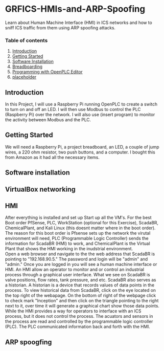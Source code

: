 # GRFICS-HMIs-and-ARP-Spoofing
Learn about Human Machine Interface (HMI) in ICS networks and how to sniff ICS traffic from them using ARP spoofing attacks.

### Table of contents

1. [Introduction](#introduction)
2. [Getting Started](#starting)
3. [Software Installation](#software)
4. [Breadboarding](#breadboard)
5. [Programming with OpenPLC Editor](#openplc)
6. [placeholder](#summary)

## Introduction <a name="introduction">
In this Project, I will use a Raspberry Pi running OpenPLC to create a switch to turn on and off an LED. I will then use Modbus to control the PLC (Raspberry Pi) over the network. I will also use (insert program) to monitor the activity between Modbus and the PLC.

## Getting Started <a name="starting">
We will need a Raspberry Pi, a project breadboard, an LED, a couple of jump wires, a 220 ohm resistor, two push buttons, and a computer. I bought this from Amazon as it had all the necessary items.   

## Software installation <a name="software">

## VirtualBox networking <a name="network">

## HMI <a name="hmi">
After everything is installed and set up Start up all the VM's. For the best Boot order PfSense, PLC, WorkStation (optional for this Exercise), ScadaBR, ChemicalPlant, and Kali Linux (this doesnt matter where in the boot order). The reason for this boot order is Pfsense sets up the network the virutal environment will need, PLC (Programmable Logic Controller) sends the information for ScadaBR (HMI) to work, and ChemicalPlant  is the Virtual Plant that shows the HMI working in the inudstrial environment.  
Open a web browser and navigate to the the web address that ScadaBR is pointing to "192.168.90.5." The password and login will be "admin" and "admin." Once you are logged in you will see a human machine interface or HMI. An HMI allow an operator to monitor and or control an industrial process through a graphical user interface. What we see on ScadaBR is valve positions, flow rates, tank pressure, and etc. ScadaBR also serves as a historian. A historian is a device that records values of data points in the process. To view historical data from ScadaBR, click on the eye located on the top right of the webapage. On the bottom of right of the webpage click to check mark "Inception" and then click on the triangle pointing to the right next to it, over time it will generate a graphical chart show those data points.  
While the HMI provides a way for operators to interface with an ICS process, but it does not control the process. The acuators and sensors in the process are read and controlled by the programmable logic controller (PLC). The PLC communicated information back and forth with the HMI.

## ARP spoogfing <a name="spoofing">
